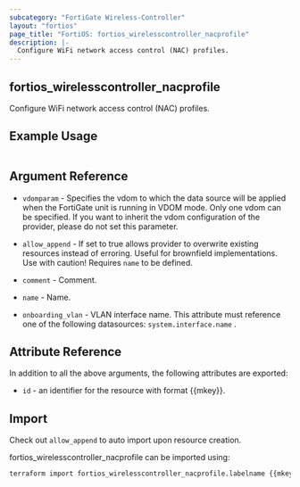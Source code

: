 ```yaml
---
subcategory: "FortiGate Wireless-Controller"
layout: "fortios"
page_title: "FortiOS: fortios_wirelesscontroller_nacprofile"
description: |-
  Configure WiFi network access control (NAC) profiles.
---
```


## fortios_wirelesscontroller_nacprofile
Configure WiFi network access control (NAC) profiles.

## Example Usage

```hcl

```

## Argument Reference
* `vdomparam` - Specifies the vdom to which the data source will be applied when the FortiGate unit is running in VDOM mode. Only one vdom can be specified. If you want to inherit the vdom configuration of the provider, please do not set this parameter.
* `allow_append` - If set to true allows provider to overwrite existing resources instead of erroring. Useful for brownfield implementations. Use with caution! Requires `name` to be defined.

* `comment` - Comment.
* `name` - Name.
* `onboarding_vlan` - VLAN interface name. This attribute must reference one of the following datasources: `system.interface.name` .

## Attribute Reference

In addition to all the above arguments, the following attributes are exported:
* `id` - an identifier for the resource with format {{mkey}}.

## Import

Check out `allow_append` to auto import upon resource creation.

fortios_wirelesscontroller_nacprofile can be imported using:
```sh
terraform import fortios_wirelesscontroller_nacprofile.labelname {{mkey}}
```

